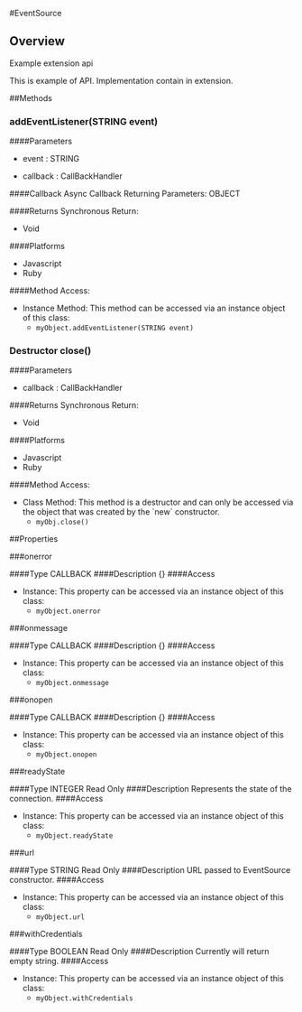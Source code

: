 #EventSource


## Overview
<p>Example extension api</p>
<p>This is example of API. Implementation contain in extension.</p>



##Methods



### addEventListener(<span class="text-info">STRING</span> event)

####Parameters
<ul><li>event : <span class='text-info'>STRING</span><p> </p></li><li>callback : <span class='text-info'>CallBackHandler</span></li></ul>

####Callback
Async Callback Returning Parameters: <span class='text-info'>OBJECT</span></p><ul></ul>

####Returns
Synchronous Return:<ul><li>Void</li></ul>

####Platforms

* Javascript
* Ruby

####Method Access:
<ul><li><i class="icon-file"></i>Instance Method: This method can be accessed via an instance object of this class: <ul><li><code>myObject.addEventListener(<span class="text-info">STRING</span> event)</code></li></ul></li></ul>

### <span class="label label-inverse"> Destructor</span> close()

####Parameters
<ul><li>callback : <span class='text-info'>CallBackHandler</span></li></ul>

####Returns
Synchronous Return:<ul><li>Void</li></ul>

####Platforms

* Javascript
* Ruby

####Method Access:
<ul><li>Class Method: This method is a destructor and can only be accessed via the object that was created by the `new` constructor. <ul><li><code>myObj.close()</code> </li></ul></li></ul>

##Properties



###onerror

####Type
<span class='text-info'>CALLBACK</span> 
####Description
{}
####Access
<ul><li><i class="icon-file"></i>Instance: This property can be accessed via an instance object of this class: <ul><li><code>myObject.onerror</code></li></ul></li></ul>

###onmessage

####Type
<span class='text-info'>CALLBACK</span> 
####Description
{}
####Access
<ul><li><i class="icon-file"></i>Instance: This property can be accessed via an instance object of this class: <ul><li><code>myObject.onmessage</code></li></ul></li></ul>

###onopen

####Type
<span class='text-info'>CALLBACK</span> 
####Description
{}
####Access
<ul><li><i class="icon-file"></i>Instance: This property can be accessed via an instance object of this class: <ul><li><code>myObject.onopen</code></li></ul></li></ul>

###readyState

####Type
<span class='text-info'>INTEGER</span> <span class='label'>Read Only</span>
####Description
Represents the state of the connection.
####Access
<ul><li><i class="icon-file"></i>Instance: This property can be accessed via an instance object of this class: <ul><li><code>myObject.readyState</code></li></ul></li></ul>

###url

####Type
<span class='text-info'>STRING</span> <span class='label'>Read Only</span>
####Description
URL passed to EventSource constructor.
####Access
<ul><li><i class="icon-file"></i>Instance: This property can be accessed via an instance object of this class: <ul><li><code>myObject.url</code></li></ul></li></ul>

###withCredentials

####Type
<span class='text-info'>BOOLEAN</span> <span class='label'>Read Only</span>
####Description
Currently will return empty string.
####Access
<ul><li><i class="icon-file"></i>Instance: This property can be accessed via an instance object of this class: <ul><li><code>myObject.withCredentials</code></li></ul></li></ul>